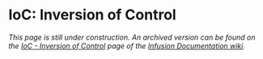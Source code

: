 # IoC: Inversion of Control #

_This page is still under construction. An archived version can be found on the [IoC - Inversion of Control](http://wiki.fluidproject.org/display/docs/IoC+-+Inversion+of+Control) page of the [Infusion Documentation wiki](http://wiki.fluidproject.org/display/docs/Infusion+Documentation)._
